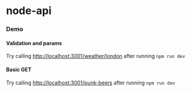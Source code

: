 # node-api

### Demo

#### Validation and params

Try calling [http://localhost:3001/weather/london](http://localhost:3001/weather/london) after running `npm run dev`

#### Basic GET

Try calling [http://localhost:3001/punk-beers](http://localhost:3001/punk-beers) after running `npm run dev`
